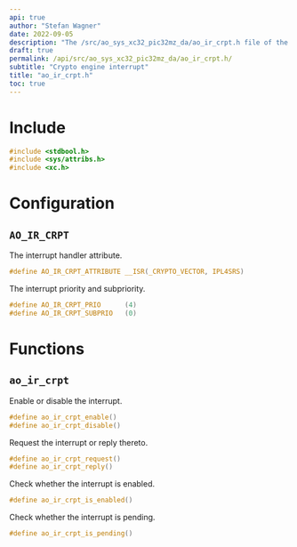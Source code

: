```yaml
---
api: true
author: "Stefan Wagner"
date: 2022-09-05
description: "The /src/ao_sys_xc32_pic32mz_da/ao_ir_crpt.h file of the ao real-time operating system."
draft: true
permalink: /api/src/ao_sys_xc32_pic32mz_da/ao_ir_crpt.h/
subtitle: "Crypto engine interrupt"
title: "ao_ir_crpt.h"
toc: true
---
```


# Include

```c
#include <stdbool.h>
#include <sys/attribs.h>
#include <xc.h>
```

# Configuration

## `AO_IR_CRPT`

The interrupt handler attribute.

```c
#define AO_IR_CRPT_ATTRIBUTE __ISR(_CRYPTO_VECTOR, IPL4SRS)
```

The interrupt priority and subpriority.

```c
#define AO_IR_CRPT_PRIO      (4)
#define AO_IR_CRPT_SUBPRIO   (0)
```

# Functions

## `ao_ir_crpt`

Enable or disable the interrupt.

```c
#define ao_ir_crpt_enable()
#define ao_ir_crpt_disable()
```

Request the interrupt or reply thereto.

```c
#define ao_ir_crpt_request()
#define ao_ir_crpt_reply()
```

Check whether the interrupt is enabled.

```c
#define ao_ir_crpt_is_enabled()
```

Check whether the interrupt is pending.

```c
#define ao_ir_crpt_is_pending()
```
